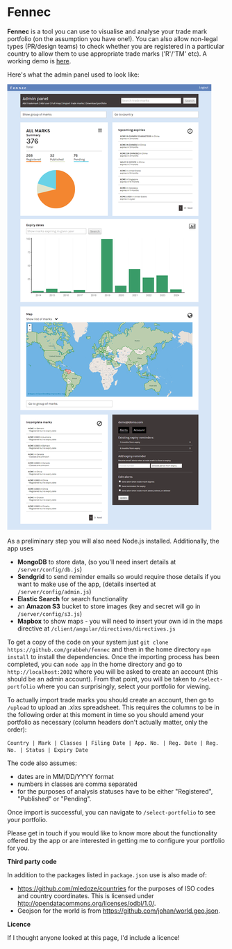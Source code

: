 
Fennec
==================

**Fennec** is a tool you can use to visualise and analyse your trade mark portfolio (on the assumption you have one!). You can also allow non-legal types (PR/design teams) to check whether you are registered in a particular country to allow them to use appropriate trade marks ('R'/'TM' etc). A working demo is [here](https://tryfennec.com).

Here's what the admin panel used to look like:

![example](screenshot.png)

As a preliminary step you will also need Node.js installed. Additionally, the app uses 

- **MongoDB** to store data, (so you'll need insert details at `/server/config/db.js`) 
- **Sendgrid** to send reminder emails so would require those details if you want to make use of the app, (details inserted at `/server/config/admin.js`) 
- **Elastic Search** for search functionality
- an **Amazon S3** bucket to store images (key and secret will go in `/server/config/s3.js`) 
- **Mapbox** to show maps - you will need to insert your own id in the maps directive at `/client/angular/directives/directives.js`

To get a copy of the code on your system just `git clone https://github.com/grabbeh/fennec` and then in the home directory `npm install` to install the dependencies. Once the importing process has been completed, you can `node app` in the home directory and go to `http://localhost:2002` where you will be asked to create an account (this should be an admin account). From that point, you will be taken to `/select-portfolio` where you can surprisingly, select your portfolio for viewing.

To actually import trade marks you should create an account, then go to `/upload` to upload an .xlxs spreadsheet. This requires the columns to be in the following order at this moment in time so you should amend your portfolio as necessary (column headers don't actually matter, only the order):

    Country | Mark | Classes | Filing Date | App. No. | Reg. Date | Reg. No. | Status | Expiry Date

The code also assumes:

- dates are in MM/DD/YYYY format
- numbers in classes are comma separated
- for the purposes of analysis statuses have to be either "Registered", "Published" or "Pending".

Once import is successful, you can navigate to `/select-portfolio` to see your portfolio.

Please get in touch if you would like to know more about the functionality offered by the app or are interested in getting me to configure your portfolio for you.

**Third party code**

In addition to the packages listed in `package.json` use is also made of:

- https://github.com/mledoze/countries for the purposes of ISO codes and country coordinates. This is licensed under http://opendatacommons.org/licenses/odbl/1.0/. 
- Geojson for the world is from https://github.com/johan/world.geo.json.

**Licence**

If I thought anyone looked at this page, I'd include a licence!
